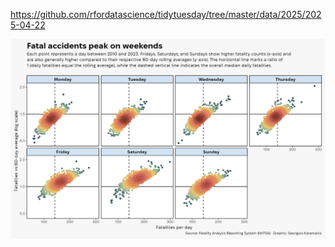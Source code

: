 https://github.com/rfordatascience/tidytuesday/tree/master/data/2025/2025-04-22

![](plots/daily_accidents.png)
